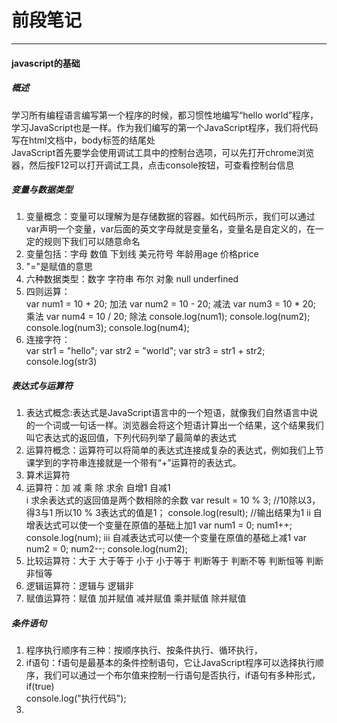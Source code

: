 # 前段笔记
---
#### javascript的基础<br>
##### 概述<br>
学习所有编程语言编写第一个程序的时候，都习惯性地编写“hello world”程序，学习JavaScript也是一样。作为我们编写的第一个JavaScript程序，我们将代码写在html文档中，body标签的结尾处<br>
JavaScript首先要学会使用调试工具中的控制台选项，可以先打开chrome浏览器，然后按F12可以打开调试工具，点击console按钮，可查看控制台信息<br>
##### 变量与数据类型<br>
1. 变量概念：变量可以理解为是存储数据的容器。如代码所示，我们可以通过var声明一个变量，var后面的英文字母就是变量名，变量名是自定义的，在一定的规则下我们可以随意命名<br>
2. 变量包括：字母 数值 下划线 美元符号 年龄用age 价格price<br>
3. "="是赋值的意思<br>
4. 六种数据类型：数字 字符串 布尔 对象 null underfined<br>
5. 四则运算：<br>
var num1 = 10 + 20; 加法
var num2 = 10 - 20; 减法
var num3 = 10 * 20; 乘法
var num4 = 10 / 20; 除法
console.log(num1);
console.log(num2);
console.log(num3);
console.log(num4);<br>
6. 连接字符：<br>
var str1 = "hello";
var str2 = "world";
var str3 = str1 + str2;
console.log(str3)
##### 表达式与运算符<br>
1. 表达式概念:表达式是JavaScript语言中的一个短语，就像我们自然语言中说的一个词或一句话一样。浏览器会将这个短语计算出一个结果，这个结果我们叫它表达式的返回值，下列代码列举了最简单的表达式<br>
2. 运算符概念：运算符可以将简单的表达式连接成复杂的表达式，例如我们上节课学到的字符串连接就是一个带有“+”运算符的表达式。<br>
3. 算术运算符<br>
4. 运算符：加 减 乘 除 求余 自增1 自减1<br>
i  求余表达式的返回值是两个数相除的余数
   var result = 10 % 3;  //10除以3，得3与1 所以10 % 3表达式的值是1；
   console.log(result);  //输出结果为1
ii  自增表达式可以使一个变量在原值的基础上加1
   var num1 = 0;
   num1++;  
   console.log(num);
iii  自减表达式可以使一个变量在原值的基础上减1
   var num2 = 0;
   num2--;
   console.log(num2);<br>
5. 比较运算符：大于 大于等于 小于 小于等于 判断等于 判断不等 判断恒等 判断非恒等<br>
6. 逻辑运算符：逻辑与 逻辑非<br>
7. 赋值运算符：赋值 加并赋值 减并赋值 乘并赋值 除并赋值<br>
##### 条件语句<br>
1. 程序执行顺序有三种：按顺序执行、按条件执行、循环执行，<br>
2. if语句：f语句是最基本的条件控制语句，它让JavaScript程序可以选择执行顺序，我们可以通过一个布尔值来控制一行语句是否执行，if语句有多种形式，<br>
  if(true)  
    console.log("执行代码");
3. 
